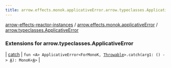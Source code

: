 ```yaml
---
title: arrow.effects.monok.applicativeError.arrow.typeclasses.ApplicativeError - arrow-effects-reactor-instances
---
```


[arrow-effects-reactor-instances](../../index.html) / [arrow.effects.monok.applicativeError](../index.html) / [arrow.typeclasses.ApplicativeError](./index.html)

### Extensions for arrow.typeclasses.ApplicativeError

| [catch](catch.html) | `fun <A> ApplicativeError<ForMonoK, `[`Throwable`](https://kotlinlang.org/api/latest/jvm/stdlib/kotlin/-throwable/index.html)`>.catch(arg1: () -> `[`A`](catch.html#A)`): MonoK<`[`A`](catch.html#A)`>` |

